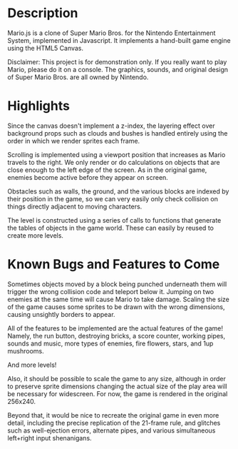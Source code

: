 Description
===========
Mario.js is a clone of Super Mario Bros. for the Nintendo Entertainment System, implemented in Javascript.  It implements a hand-built game engine using the HTML5 Canvas.

Disclaimer: This project is for demonstration only. If you really want to play Mario, please do it on a console. The graphics, sounds, and original design of Super Mario Bros. are all owned by Nintendo.

Highlights
==========

Since the canvas doesn't implement a z-index, the layering effect over background props such as clouds and bushes is handled entirely using the order in which we render sprites each frame.

Scrolling is implemented using a viewport position that increases as Mario travels to the right. We only render or do calculations on objects that are close enough to the left edge of the screen. As in the original game, enemies become active before they appear on screen.

Obstacles such as walls, the ground, and the various blocks are indexed by their position in the game, so we can very easily only check collision on things directly adjacent to moving characters.

The level is constructed using a series of calls to functions that generate the tables of objects in the game world. These can easily by reused to create more levels.

Known Bugs and Features to Come
===============================
Sometimes objects moved by a block being punched underneath them will trigger the wrong collision code and teleport below it.
Jumping on two enemies at the same time will cause Mario to take damage.
Scaling the size of the game causes some sprites to be drawn with the wrong dimensions, causing unsightly borders to appear.

All of the features to be implemented are the actual features of the game!
Namely, the run button, destroying bricks, a score counter, working pipes, sounds and music, more types of enemies, fire flowers, stars, and 1up mushrooms.

And more levels!

Also, it should be possible to scale the game to any size, although in order to preserve sprite dimensions changing the actual size of the play area will be necessary for widescreen. For now, the game is rendered in the original 256x240.

Beyond that, it would be nice to recreate the original game in even more detail, including the precise replication of the 21-frame rule, and glitches such as well-ejection errors, alternate pipes, and various simultaneous left+right input shenanigans.
